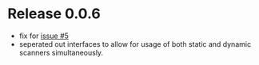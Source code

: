 # Release 0.0.6
- fix for [issue #5](https://bitbucket.org/jatone/genieql/issues/5)
- seperated out interfaces to allow for usage of both static and dynamic scanners
simultaneously.

